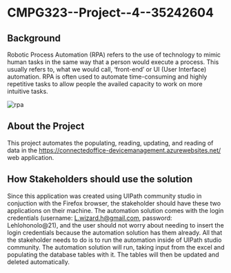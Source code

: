 # CMPG323--Project--4--35242604

## Background
Robotic Process Automation (RPA) refers to the use of technology to mimic human tasks in the 
same way that a person would execute a process. This usually refers to, what we would call, 
‘front-end’ or UI (User Interface) automation. RPA is often used to automate time-consuming and 
highly repetitive tasks to allow people the availed capacity to work on more intuitive tasks.

![rpa](https://user-images.githubusercontent.com/84228144/198193168-e28da3d3-fb61-48e3-b8ce-284cccf8729f.svg)

## About the Project
This project automates the populating, reading, updating, and reading of data in the 
https://connectedoffice-devicemanagement.azurewebsites.net/ web application. 

## How Stakeholders should use the solution
Since this application was created using UIPath community studio in conjuction with the Firefox
browser, the stakeholder should have these two applications on their machine. The automation solution
comes with the login credentials (username: L.wizard.h@gmail.com, password: Lehlohonolo@21), and the user
should not worry about needing to insert the login credentials because the automation solution has them
already. All that the stakeholder needs to do is to run the automation inside of UIPath studio community.
The automation solution will run, taking input from the excel and populating the database tables with it.
The tables will then be updated and deleted automatically.

